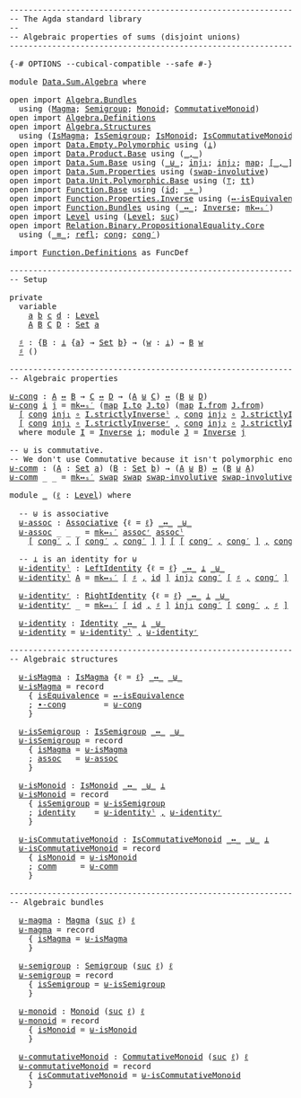 <pre class="Agda"><a id="1" class="Comment">------------------------------------------------------------------------</a>
<a id="74" class="Comment">-- The Agda standard library</a>
<a id="103" class="Comment">--</a>
<a id="106" class="Comment">-- Algebraic properties of sums (disjoint unions)</a>
<a id="156" class="Comment">------------------------------------------------------------------------</a>

<a id="230" class="Symbol">{-#</a> <a id="234" class="Keyword">OPTIONS</a> <a id="242" class="Pragma">--cubical-compatible</a> <a id="263" class="Pragma">--safe</a> <a id="270" class="Symbol">#-}</a>

<a id="275" class="Keyword">module</a> <a id="282" href="Data.Sum.Algebra.html" class="Module">Data.Sum.Algebra</a> <a id="299" class="Keyword">where</a>

<a id="306" class="Keyword">open</a> <a id="311" class="Keyword">import</a> <a id="318" href="Algebra.Bundles.html" class="Module">Algebra.Bundles</a>
  <a id="336" class="Keyword">using</a> <a id="342" class="Symbol">(</a><a id="343" href="Algebra.Bundles.html#1758" class="Record">Magma</a><a id="348" class="Symbol">;</a> <a id="350" href="Algebra.Bundles.html#4756" class="Record">Semigroup</a><a id="359" class="Symbol">;</a> <a id="361" href="Algebra.Bundles.html#7315" class="Record">Monoid</a><a id="367" class="Symbol">;</a> <a id="369" href="Algebra.Bundles.html#7886" class="Record">CommutativeMonoid</a><a id="386" class="Symbol">)</a>
<a id="388" class="Keyword">open</a> <a id="393" class="Keyword">import</a> <a id="400" href="Algebra.Definitions.html" class="Module">Algebra.Definitions</a>
<a id="420" class="Keyword">open</a> <a id="425" class="Keyword">import</a> <a id="432" href="Algebra.Structures.html" class="Module">Algebra.Structures</a>
  <a id="453" class="Keyword">using</a> <a id="459" class="Symbol">(</a><a id="460" href="Algebra.Structures.html#1708" class="Record">IsMagma</a><a id="467" class="Symbol">;</a> <a id="469" href="Algebra.Structures.html#3380" class="Record">IsSemigroup</a><a id="480" class="Symbol">;</a> <a id="482" href="Algebra.Structures.html#4825" class="Record">IsMonoid</a><a id="490" class="Symbol">;</a> <a id="492" href="Algebra.Structures.html#5235" class="Record">IsCommutativeMonoid</a><a id="511" class="Symbol">)</a>
<a id="513" class="Keyword">open</a> <a id="518" class="Keyword">import</a> <a id="525" href="Data.Empty.Polymorphic.html" class="Module">Data.Empty.Polymorphic</a> <a id="548" class="Keyword">using</a> <a id="554" class="Symbol">(</a><a id="555" href="Data.Empty.Polymorphic.html#340" class="Function">⊥</a><a id="556" class="Symbol">)</a>
<a id="558" class="Keyword">open</a> <a id="563" class="Keyword">import</a> <a id="570" href="Data.Product.Base.html" class="Module">Data.Product.Base</a> <a id="588" class="Keyword">using</a> <a id="594" class="Symbol">(</a><a id="595" href="Agda.Builtin.Sigma.html#235" class="InductiveConstructor Operator">_,_</a><a id="598" class="Symbol">)</a>
<a id="600" class="Keyword">open</a> <a id="605" class="Keyword">import</a> <a id="612" href="Data.Sum.Base.html" class="Module">Data.Sum.Base</a> <a id="626" class="Keyword">using</a> <a id="632" class="Symbol">(</a><a id="633" href="Data.Sum.Base.html#625" class="Datatype Operator">_⊎_</a><a id="636" class="Symbol">;</a> <a id="638" href="Data.Sum.Base.html#675" class="InductiveConstructor">inj₁</a><a id="642" class="Symbol">;</a> <a id="644" href="Data.Sum.Base.html#700" class="InductiveConstructor">inj₂</a><a id="648" class="Symbol">;</a> <a id="650" href="Data.Sum.Base.html#1253" class="Function">map</a><a id="653" class="Symbol">;</a> <a id="655" href="Data.Sum.Base.html#811" class="Function Operator">[_,_]</a><a id="660" class="Symbol">;</a> <a id="662" href="Data.Sum.Base.html#1185" class="Function">swap</a><a id="666" class="Symbol">;</a> <a id="668" href="Data.Sum.Base.html#1431" class="Function">assocʳ</a><a id="674" class="Symbol">;</a> <a id="676" href="Data.Sum.Base.html#1504" class="Function">assocˡ</a><a id="682" class="Symbol">)</a>
<a id="684" class="Keyword">open</a> <a id="689" class="Keyword">import</a> <a id="696" href="Data.Sum.Properties.html" class="Module">Data.Sum.Properties</a> <a id="716" class="Keyword">using</a> <a id="722" class="Symbol">(</a><a id="723" href="Data.Sum.Properties.html#1381" class="Function">swap-involutive</a><a id="738" class="Symbol">)</a>
<a id="740" class="Keyword">open</a> <a id="745" class="Keyword">import</a> <a id="752" href="Data.Unit.Polymorphic.Base.html" class="Module">Data.Unit.Polymorphic.Base</a> <a id="779" class="Keyword">using</a> <a id="785" class="Symbol">(</a><a id="786" href="Data.Unit.Polymorphic.Base.html#489" class="Function">⊤</a><a id="787" class="Symbol">;</a> <a id="789" href="Data.Unit.Polymorphic.Base.html#533" class="Function">tt</a><a id="791" class="Symbol">)</a>
<a id="793" class="Keyword">open</a> <a id="798" class="Keyword">import</a> <a id="805" href="Function.Base.html" class="Module">Function.Base</a> <a id="819" class="Keyword">using</a> <a id="825" class="Symbol">(</a><a id="826" href="Function.Base.html#704" class="Function">id</a><a id="828" class="Symbol">;</a> <a id="830" href="Function.Base.html#1115" class="Function Operator">_∘_</a><a id="833" class="Symbol">)</a>
<a id="835" class="Keyword">open</a> <a id="840" class="Keyword">import</a> <a id="847" href="Function.Properties.Inverse.html" class="Module">Function.Properties.Inverse</a> <a id="875" class="Keyword">using</a> <a id="881" class="Symbol">(</a><a id="882" href="Function.Properties.Inverse.html#1903" class="Function">↔-isEquivalence</a><a id="897" class="Symbol">)</a>
<a id="899" class="Keyword">open</a> <a id="904" class="Keyword">import</a> <a id="911" href="Function.Bundles.html" class="Module">Function.Bundles</a> <a id="928" class="Keyword">using</a> <a id="934" class="Symbol">(</a><a id="935" href="Function.Bundles.html#12701" class="Function Operator">_↔_</a><a id="938" class="Symbol">;</a> <a id="940" href="Function.Bundles.html#7340" class="Record">Inverse</a><a id="947" class="Symbol">;</a> <a id="949" href="Function.Bundles.html#14924" class="Function">mk↔ₛ′</a><a id="954" class="Symbol">)</a>
<a id="956" class="Keyword">open</a> <a id="961" class="Keyword">import</a> <a id="968" href="Level.html" class="Module">Level</a> <a id="974" class="Keyword">using</a> <a id="980" class="Symbol">(</a><a id="981" href="Agda.Primitive.html#742" class="Postulate">Level</a><a id="986" class="Symbol">;</a> <a id="988" href="Agda.Primitive.html#931" class="Primitive">suc</a><a id="991" class="Symbol">)</a>
<a id="993" class="Keyword">open</a> <a id="998" class="Keyword">import</a> <a id="1005" href="Relation.Binary.PropositionalEquality.Core.html" class="Module">Relation.Binary.PropositionalEquality.Core</a>
  <a id="1050" class="Keyword">using</a> <a id="1056" class="Symbol">(</a><a id="1057" href="Agda.Builtin.Equality.html#150" class="Datatype Operator">_≡_</a><a id="1060" class="Symbol">;</a> <a id="1062" href="Agda.Builtin.Equality.html#207" class="InductiveConstructor">refl</a><a id="1066" class="Symbol">;</a> <a id="1068" href="Relation.Binary.PropositionalEquality.Core.html#1339" class="Function">cong</a><a id="1072" class="Symbol">;</a> <a id="1074" href="Relation.Binary.PropositionalEquality.Core.html#1406" class="Function">cong′</a><a id="1079" class="Symbol">)</a>

<a id="1082" class="Keyword">import</a> <a id="1089" href="Function.Definitions.html" class="Module">Function.Definitions</a> <a id="1110" class="Symbol">as</a> <a id="1113" class="Module">FuncDef</a>

<a id="1122" class="Comment">------------------------------------------------------------------------</a>
<a id="1195" class="Comment">-- Setup</a>

<a id="1205" class="Keyword">private</a>
  <a id="1215" class="Keyword">variable</a>
    <a id="1228" href="Data.Sum.Algebra.html#1228" class="Generalizable">a</a> <a id="1230" href="Data.Sum.Algebra.html#1230" class="Generalizable">b</a> <a id="1232" href="Data.Sum.Algebra.html#1232" class="Generalizable">c</a> <a id="1234" href="Data.Sum.Algebra.html#1234" class="Generalizable">d</a> <a id="1236" class="Symbol">:</a> <a id="1238" href="Agda.Primitive.html#742" class="Postulate">Level</a>
    <a id="1248" href="Data.Sum.Algebra.html#1248" class="Generalizable">A</a> <a id="1250" href="Data.Sum.Algebra.html#1250" class="Generalizable">B</a> <a id="1252" href="Data.Sum.Algebra.html#1252" class="Generalizable">C</a> <a id="1254" href="Data.Sum.Algebra.html#1254" class="Generalizable">D</a> <a id="1256" class="Symbol">:</a> <a id="1258" href="Agda.Primitive.html#388" class="Primitive">Set</a> <a id="1262" href="Data.Sum.Algebra.html#1228" class="Generalizable">a</a>

  <a id="♯"></a><a id="1267" href="Data.Sum.Algebra.html#1267" class="Function">♯</a> <a id="1269" class="Symbol">:</a> <a id="1271" class="Symbol">{</a><a id="1272" href="Data.Sum.Algebra.html#1272" class="Bound">B</a> <a id="1274" class="Symbol">:</a> <a id="1276" href="Data.Empty.Polymorphic.html#340" class="Function">⊥</a> <a id="1278" class="Symbol">{</a><a id="1279" href="Data.Sum.Algebra.html#1228" class="Generalizable">a</a><a id="1280" class="Symbol">}</a> <a id="1282" class="Symbol">→</a> <a id="1284" href="Agda.Primitive.html#388" class="Primitive">Set</a> <a id="1288" href="Data.Sum.Algebra.html#1230" class="Generalizable">b</a><a id="1289" class="Symbol">}</a> <a id="1291" class="Symbol">→</a> <a id="1293" class="Symbol">(</a><a id="1294" href="Data.Sum.Algebra.html#1294" class="Bound">w</a> <a id="1296" class="Symbol">:</a> <a id="1298" href="Data.Empty.Polymorphic.html#340" class="Function">⊥</a><a id="1299" class="Symbol">)</a> <a id="1301" class="Symbol">→</a> <a id="1303" href="Data.Sum.Algebra.html#1272" class="Bound">B</a> <a id="1305" href="Data.Sum.Algebra.html#1294" class="Bound">w</a>
  <a id="1309" href="Data.Sum.Algebra.html#1267" class="Function">♯</a> <a id="1311" class="Symbol">()</a>

<a id="1315" class="Comment">------------------------------------------------------------------------</a>
<a id="1388" class="Comment">-- Algebraic properties</a>

<a id="⊎-cong"></a><a id="1413" href="Data.Sum.Algebra.html#1413" class="Function">⊎-cong</a> <a id="1420" class="Symbol">:</a> <a id="1422" href="Data.Sum.Algebra.html#1248" class="Generalizable">A</a> <a id="1424" href="Function.Bundles.html#12701" class="Function Operator">↔</a> <a id="1426" href="Data.Sum.Algebra.html#1250" class="Generalizable">B</a> <a id="1428" class="Symbol">→</a> <a id="1430" href="Data.Sum.Algebra.html#1252" class="Generalizable">C</a> <a id="1432" href="Function.Bundles.html#12701" class="Function Operator">↔</a> <a id="1434" href="Data.Sum.Algebra.html#1254" class="Generalizable">D</a> <a id="1436" class="Symbol">→</a> <a id="1438" class="Symbol">(</a><a id="1439" href="Data.Sum.Algebra.html#1248" class="Generalizable">A</a> <a id="1441" href="Data.Sum.Base.html#625" class="Datatype Operator">⊎</a> <a id="1443" href="Data.Sum.Algebra.html#1252" class="Generalizable">C</a><a id="1444" class="Symbol">)</a> <a id="1446" href="Function.Bundles.html#12701" class="Function Operator">↔</a> <a id="1448" class="Symbol">(</a><a id="1449" href="Data.Sum.Algebra.html#1250" class="Generalizable">B</a> <a id="1451" href="Data.Sum.Base.html#625" class="Datatype Operator">⊎</a> <a id="1453" href="Data.Sum.Algebra.html#1254" class="Generalizable">D</a><a id="1454" class="Symbol">)</a>
<a id="1456" href="Data.Sum.Algebra.html#1413" class="Function">⊎-cong</a> <a id="1463" href="Data.Sum.Algebra.html#1463" class="Bound">i</a> <a id="1465" href="Data.Sum.Algebra.html#1465" class="Bound">j</a> <a id="1467" class="Symbol">=</a> <a id="1469" href="Function.Bundles.html#14924" class="Function">mk↔ₛ′</a> <a id="1475" class="Symbol">(</a><a id="1476" href="Data.Sum.Base.html#1253" class="Function">map</a> <a id="1480" href="Function.Bundles.html#7394" class="Function">I.to</a> <a id="1485" href="Function.Bundles.html#7394" class="Field">J.to</a><a id="1489" class="Symbol">)</a> <a id="1491" class="Symbol">(</a><a id="1492" href="Data.Sum.Base.html#1253" class="Function">map</a> <a id="1496" href="Function.Bundles.html#7418" class="Function">I.from</a> <a id="1503" href="Function.Bundles.html#7418" class="Field">J.from</a><a id="1509" class="Symbol">)</a>
  <a id="1513" href="Data.Sum.Base.html#811" class="Function Operator">[</a> <a id="1515" href="Relation.Binary.PropositionalEquality.Core.html#1339" class="Function">cong</a> <a id="1520" href="Data.Sum.Base.html#675" class="InductiveConstructor">inj₁</a> <a id="1525" href="Function.Base.html#1115" class="Function Operator">∘</a> <a id="1527" href="Function.Structures.html#2875" class="Function">I.strictlyInverseˡ</a> <a id="1546" href="Data.Sum.Base.html#811" class="Function Operator">,</a> <a id="1548" href="Relation.Binary.PropositionalEquality.Core.html#1339" class="Function">cong</a> <a id="1553" href="Data.Sum.Base.html#700" class="InductiveConstructor">inj₂</a> <a id="1558" href="Function.Base.html#1115" class="Function Operator">∘</a> <a id="1560" href="Function.Structures.html#2875" class="Function">J.strictlyInverseˡ</a> <a id="1579" href="Data.Sum.Base.html#811" class="Function Operator">]</a>
  <a id="1583" href="Data.Sum.Base.html#811" class="Function Operator">[</a> <a id="1585" href="Relation.Binary.PropositionalEquality.Core.html#1339" class="Function">cong</a> <a id="1590" href="Data.Sum.Base.html#675" class="InductiveConstructor">inj₁</a> <a id="1595" href="Function.Base.html#1115" class="Function Operator">∘</a> <a id="1597" href="Function.Structures.html#3388" class="Function">I.strictlyInverseʳ</a> <a id="1616" href="Data.Sum.Base.html#811" class="Function Operator">,</a> <a id="1618" href="Relation.Binary.PropositionalEquality.Core.html#1339" class="Function">cong</a> <a id="1623" href="Data.Sum.Base.html#700" class="InductiveConstructor">inj₂</a> <a id="1628" href="Function.Base.html#1115" class="Function Operator">∘</a> <a id="1630" href="Function.Structures.html#3388" class="Function">J.strictlyInverseʳ</a> <a id="1649" href="Data.Sum.Base.html#811" class="Function Operator">]</a>
  <a id="1653" class="Keyword">where</a> <a id="1659" class="Keyword">module</a> <a id="1666" href="Data.Sum.Algebra.html#1666" class="Module">I</a> <a id="1668" class="Symbol">=</a> <a id="1670" href="Function.Bundles.html#7340" class="Module">Inverse</a> <a id="1678" href="Data.Sum.Algebra.html#1463" class="Bound">i</a><a id="1679" class="Symbol">;</a> <a id="1681" class="Keyword">module</a> <a id="1688" href="Data.Sum.Algebra.html#1688" class="Module">J</a> <a id="1690" class="Symbol">=</a> <a id="1692" href="Function.Bundles.html#7340" class="Module">Inverse</a> <a id="1700" href="Data.Sum.Algebra.html#1465" class="Bound">j</a>

<a id="1703" class="Comment">-- ⊎ is commutative.</a>
<a id="1724" class="Comment">-- We don&#39;t use Commutative because it isn&#39;t polymorphic enough.</a>
<a id="⊎-comm"></a><a id="1789" href="Data.Sum.Algebra.html#1789" class="Function">⊎-comm</a> <a id="1796" class="Symbol">:</a> <a id="1798" class="Symbol">(</a><a id="1799" href="Data.Sum.Algebra.html#1799" class="Bound">A</a> <a id="1801" class="Symbol">:</a> <a id="1803" href="Agda.Primitive.html#388" class="Primitive">Set</a> <a id="1807" href="Data.Sum.Algebra.html#1228" class="Generalizable">a</a><a id="1808" class="Symbol">)</a> <a id="1810" class="Symbol">(</a><a id="1811" href="Data.Sum.Algebra.html#1811" class="Bound">B</a> <a id="1813" class="Symbol">:</a> <a id="1815" href="Agda.Primitive.html#388" class="Primitive">Set</a> <a id="1819" href="Data.Sum.Algebra.html#1230" class="Generalizable">b</a><a id="1820" class="Symbol">)</a> <a id="1822" class="Symbol">→</a> <a id="1824" class="Symbol">(</a><a id="1825" href="Data.Sum.Algebra.html#1799" class="Bound">A</a> <a id="1827" href="Data.Sum.Base.html#625" class="Datatype Operator">⊎</a> <a id="1829" href="Data.Sum.Algebra.html#1811" class="Bound">B</a><a id="1830" class="Symbol">)</a> <a id="1832" href="Function.Bundles.html#12701" class="Function Operator">↔</a> <a id="1834" class="Symbol">(</a><a id="1835" href="Data.Sum.Algebra.html#1811" class="Bound">B</a> <a id="1837" href="Data.Sum.Base.html#625" class="Datatype Operator">⊎</a> <a id="1839" href="Data.Sum.Algebra.html#1799" class="Bound">A</a><a id="1840" class="Symbol">)</a>
<a id="1842" href="Data.Sum.Algebra.html#1789" class="Function">⊎-comm</a> <a id="1849" class="Symbol">_</a> <a id="1851" class="Symbol">_</a> <a id="1853" class="Symbol">=</a> <a id="1855" href="Function.Bundles.html#14924" class="Function">mk↔ₛ′</a> <a id="1861" href="Data.Sum.Base.html#1185" class="Function">swap</a> <a id="1866" href="Data.Sum.Base.html#1185" class="Function">swap</a> <a id="1871" href="Data.Sum.Properties.html#1381" class="Function">swap-involutive</a> <a id="1887" href="Data.Sum.Properties.html#1381" class="Function">swap-involutive</a>

<a id="1904" class="Keyword">module</a> <a id="1911" href="Data.Sum.Algebra.html#1911" class="Module">_</a> <a id="1913" class="Symbol">(</a><a id="1914" href="Data.Sum.Algebra.html#1914" class="Bound">ℓ</a> <a id="1916" class="Symbol">:</a> <a id="1918" href="Agda.Primitive.html#742" class="Postulate">Level</a><a id="1923" class="Symbol">)</a> <a id="1925" class="Keyword">where</a>

  <a id="1934" class="Comment">-- ⊎ is associative</a>
  <a id="1956" href="Data.Sum.Algebra.html#1956" class="Function">⊎-assoc</a> <a id="1964" class="Symbol">:</a> <a id="1966" href="Algebra.Definitions.html#1548" class="Function">Associative</a> <a id="1978" class="Symbol">{</a><a id="1979" class="Argument">ℓ</a> <a id="1981" class="Symbol">=</a> <a id="1983" href="Data.Sum.Algebra.html#1914" class="Bound">ℓ</a><a id="1984" class="Symbol">}</a> <a id="1986" href="Function.Bundles.html#12701" class="Function Operator">_↔_</a> <a id="1990" href="Data.Sum.Base.html#625" class="Datatype Operator">_⊎_</a>
  <a id="1996" href="Data.Sum.Algebra.html#1956" class="Function">⊎-assoc</a> <a id="2004" class="Symbol">_</a> <a id="2006" class="Symbol">_</a> <a id="2008" class="Symbol">_</a> <a id="2010" class="Symbol">=</a> <a id="2012" href="Function.Bundles.html#14924" class="Function">mk↔ₛ′</a> <a id="2018" href="Data.Sum.Base.html#1431" class="Function">assocʳ</a> <a id="2025" href="Data.Sum.Base.html#1504" class="Function">assocˡ</a>
    <a id="2036" href="Data.Sum.Base.html#811" class="Function Operator">[</a> <a id="2038" href="Relation.Binary.PropositionalEquality.Core.html#1406" class="Function">cong′</a> <a id="2044" href="Data.Sum.Base.html#811" class="Function Operator">,</a> <a id="2046" href="Data.Sum.Base.html#811" class="Function Operator">[</a> <a id="2048" href="Relation.Binary.PropositionalEquality.Core.html#1406" class="Function">cong′</a> <a id="2054" href="Data.Sum.Base.html#811" class="Function Operator">,</a> <a id="2056" href="Relation.Binary.PropositionalEquality.Core.html#1406" class="Function">cong′</a> <a id="2062" href="Data.Sum.Base.html#811" class="Function Operator">]</a> <a id="2064" href="Data.Sum.Base.html#811" class="Function Operator">]</a> <a id="2066" href="Data.Sum.Base.html#811" class="Function Operator">[</a> <a id="2068" href="Data.Sum.Base.html#811" class="Function Operator">[</a> <a id="2070" href="Relation.Binary.PropositionalEquality.Core.html#1406" class="Function">cong′</a> <a id="2076" href="Data.Sum.Base.html#811" class="Function Operator">,</a> <a id="2078" href="Relation.Binary.PropositionalEquality.Core.html#1406" class="Function">cong′</a> <a id="2084" href="Data.Sum.Base.html#811" class="Function Operator">]</a> <a id="2086" href="Data.Sum.Base.html#811" class="Function Operator">,</a> <a id="2088" href="Relation.Binary.PropositionalEquality.Core.html#1406" class="Function">cong′</a> <a id="2094" href="Data.Sum.Base.html#811" class="Function Operator">]</a>

  <a id="2099" class="Comment">-- ⊥ is an identity for ⊎</a>
  <a id="2127" href="Data.Sum.Algebra.html#2127" class="Function">⊎-identityˡ</a> <a id="2139" class="Symbol">:</a> <a id="2141" href="Algebra.Definitions.html#1708" class="Function">LeftIdentity</a> <a id="2154" class="Symbol">{</a><a id="2155" class="Argument">ℓ</a> <a id="2157" class="Symbol">=</a> <a id="2159" href="Data.Sum.Algebra.html#1914" class="Bound">ℓ</a><a id="2160" class="Symbol">}</a> <a id="2162" href="Function.Bundles.html#12701" class="Function Operator">_↔_</a> <a id="2166" href="Data.Empty.Polymorphic.html#340" class="Function">⊥</a> <a id="2168" href="Data.Sum.Base.html#625" class="Datatype Operator">_⊎_</a>
  <a id="2174" href="Data.Sum.Algebra.html#2127" class="Function">⊎-identityˡ</a> <a id="2186" href="Data.Sum.Algebra.html#2186" class="Bound">A</a> <a id="2188" class="Symbol">=</a> <a id="2190" href="Function.Bundles.html#14924" class="Function">mk↔ₛ′</a> <a id="2196" href="Data.Sum.Base.html#811" class="Function Operator">[</a> <a id="2198" href="Data.Sum.Algebra.html#1267" class="Function">♯</a> <a id="2200" href="Data.Sum.Base.html#811" class="Function Operator">,</a> <a id="2202" href="Function.Base.html#704" class="Function">id</a> <a id="2205" href="Data.Sum.Base.html#811" class="Function Operator">]</a> <a id="2207" href="Data.Sum.Base.html#700" class="InductiveConstructor">inj₂</a> <a id="2212" href="Relation.Binary.PropositionalEquality.Core.html#1406" class="Function">cong′</a> <a id="2218" href="Data.Sum.Base.html#811" class="Function Operator">[</a> <a id="2220" href="Data.Sum.Algebra.html#1267" class="Function">♯</a> <a id="2222" href="Data.Sum.Base.html#811" class="Function Operator">,</a> <a id="2224" href="Relation.Binary.PropositionalEquality.Core.html#1406" class="Function">cong′</a> <a id="2230" href="Data.Sum.Base.html#811" class="Function Operator">]</a>

  <a id="2235" href="Data.Sum.Algebra.html#2235" class="Function">⊎-identityʳ</a> <a id="2247" class="Symbol">:</a> <a id="2249" href="Algebra.Definitions.html#1781" class="Function">RightIdentity</a> <a id="2263" class="Symbol">{</a><a id="2264" class="Argument">ℓ</a> <a id="2266" class="Symbol">=</a> <a id="2268" href="Data.Sum.Algebra.html#1914" class="Bound">ℓ</a><a id="2269" class="Symbol">}</a> <a id="2271" href="Function.Bundles.html#12701" class="Function Operator">_↔_</a> <a id="2275" href="Data.Empty.Polymorphic.html#340" class="Function">⊥</a> <a id="2277" href="Data.Sum.Base.html#625" class="Datatype Operator">_⊎_</a>
  <a id="2283" href="Data.Sum.Algebra.html#2235" class="Function">⊎-identityʳ</a> <a id="2295" class="Symbol">_</a> <a id="2297" class="Symbol">=</a> <a id="2299" href="Function.Bundles.html#14924" class="Function">mk↔ₛ′</a> <a id="2305" href="Data.Sum.Base.html#811" class="Function Operator">[</a> <a id="2307" href="Function.Base.html#704" class="Function">id</a> <a id="2310" href="Data.Sum.Base.html#811" class="Function Operator">,</a> <a id="2312" href="Data.Sum.Algebra.html#1267" class="Function">♯</a> <a id="2314" href="Data.Sum.Base.html#811" class="Function Operator">]</a> <a id="2316" href="Data.Sum.Base.html#675" class="InductiveConstructor">inj₁</a> <a id="2321" href="Relation.Binary.PropositionalEquality.Core.html#1406" class="Function">cong′</a> <a id="2327" href="Data.Sum.Base.html#811" class="Function Operator">[</a> <a id="2329" href="Relation.Binary.PropositionalEquality.Core.html#1406" class="Function">cong′</a> <a id="2335" href="Data.Sum.Base.html#811" class="Function Operator">,</a> <a id="2337" href="Data.Sum.Algebra.html#1267" class="Function">♯</a> <a id="2339" href="Data.Sum.Base.html#811" class="Function Operator">]</a>

  <a id="2344" href="Data.Sum.Algebra.html#2344" class="Function">⊎-identity</a> <a id="2355" class="Symbol">:</a> <a id="2357" href="Algebra.Definitions.html#1856" class="Function">Identity</a> <a id="2366" href="Function.Bundles.html#12701" class="Function Operator">_↔_</a> <a id="2370" href="Data.Empty.Polymorphic.html#340" class="Function">⊥</a> <a id="2372" href="Data.Sum.Base.html#625" class="Datatype Operator">_⊎_</a>
  <a id="2378" href="Data.Sum.Algebra.html#2344" class="Function">⊎-identity</a> <a id="2389" class="Symbol">=</a> <a id="2391" href="Data.Sum.Algebra.html#2127" class="Function">⊎-identityˡ</a> <a id="2403" href="Agda.Builtin.Sigma.html#235" class="InductiveConstructor Operator">,</a> <a id="2405" href="Data.Sum.Algebra.html#2235" class="Function">⊎-identityʳ</a>

<a id="2418" class="Comment">------------------------------------------------------------------------</a>
<a id="2491" class="Comment">-- Algebraic structures</a>

  <a id="2518" href="Data.Sum.Algebra.html#2518" class="Function">⊎-isMagma</a> <a id="2528" class="Symbol">:</a> <a id="2530" href="Algebra.Structures.html#1708" class="Record">IsMagma</a> <a id="2538" class="Symbol">{</a><a id="2539" class="Argument">ℓ</a> <a id="2541" class="Symbol">=</a> <a id="2543" href="Data.Sum.Algebra.html#1914" class="Bound">ℓ</a><a id="2544" class="Symbol">}</a> <a id="2546" href="Function.Bundles.html#12701" class="Function Operator">_↔_</a> <a id="2550" href="Data.Sum.Base.html#625" class="Datatype Operator">_⊎_</a>
  <a id="2556" href="Data.Sum.Algebra.html#2518" class="Function">⊎-isMagma</a> <a id="2566" class="Symbol">=</a> <a id="2568" class="Keyword">record</a>
    <a id="2579" class="Symbol">{</a> <a id="2581" href="Algebra.Structures.html#1760" class="Field">isEquivalence</a> <a id="2595" class="Symbol">=</a> <a id="2597" href="Function.Properties.Inverse.html#1903" class="Function">↔-isEquivalence</a>
    <a id="2617" class="Symbol">;</a> <a id="2619" href="Algebra.Structures.html#1798" class="Field">∙-cong</a>        <a id="2633" class="Symbol">=</a> <a id="2635" href="Data.Sum.Algebra.html#1413" class="Function">⊎-cong</a>
    <a id="2646" class="Symbol">}</a>

  <a id="2651" href="Data.Sum.Algebra.html#2651" class="Function">⊎-isSemigroup</a> <a id="2665" class="Symbol">:</a> <a id="2667" href="Algebra.Structures.html#3380" class="Record">IsSemigroup</a> <a id="2679" href="Function.Bundles.html#12701" class="Function Operator">_↔_</a> <a id="2683" href="Data.Sum.Base.html#625" class="Datatype Operator">_⊎_</a>
  <a id="2689" href="Data.Sum.Algebra.html#2651" class="Function">⊎-isSemigroup</a> <a id="2703" class="Symbol">=</a> <a id="2705" class="Keyword">record</a>
    <a id="2716" class="Symbol">{</a> <a id="2718" href="Algebra.Structures.html#3436" class="Field">isMagma</a> <a id="2726" class="Symbol">=</a> <a id="2728" href="Data.Sum.Algebra.html#2518" class="Function">⊎-isMagma</a>
    <a id="2742" class="Symbol">;</a> <a id="2744" href="Algebra.Structures.html#3460" class="Field">assoc</a>   <a id="2752" class="Symbol">=</a> <a id="2754" href="Data.Sum.Algebra.html#1956" class="Function">⊎-assoc</a>
    <a id="2766" class="Symbol">}</a>

  <a id="2771" href="Data.Sum.Algebra.html#2771" class="Function">⊎-isMonoid</a> <a id="2782" class="Symbol">:</a> <a id="2784" href="Algebra.Structures.html#4825" class="Record">IsMonoid</a> <a id="2793" href="Function.Bundles.html#12701" class="Function Operator">_↔_</a> <a id="2797" href="Data.Sum.Base.html#625" class="Datatype Operator">_⊎_</a> <a id="2801" href="Data.Empty.Polymorphic.html#340" class="Function">⊥</a>
  <a id="2805" href="Data.Sum.Algebra.html#2771" class="Function">⊎-isMonoid</a> <a id="2816" class="Symbol">=</a> <a id="2818" class="Keyword">record</a>
    <a id="2829" class="Symbol">{</a> <a id="2831" href="Algebra.Structures.html#4886" class="Field">isSemigroup</a> <a id="2843" class="Symbol">=</a> <a id="2845" href="Data.Sum.Algebra.html#2651" class="Function">⊎-isSemigroup</a>
    <a id="2863" class="Symbol">;</a> <a id="2865" href="Algebra.Structures.html#4918" class="Field">identity</a>    <a id="2877" class="Symbol">=</a> <a id="2879" href="Data.Sum.Algebra.html#2127" class="Function">⊎-identityˡ</a> <a id="2891" href="Agda.Builtin.Sigma.html#235" class="InductiveConstructor Operator">,</a> <a id="2893" href="Data.Sum.Algebra.html#2235" class="Function">⊎-identityʳ</a>
    <a id="2909" class="Symbol">}</a>

  <a id="2914" href="Data.Sum.Algebra.html#2914" class="Function">⊎-isCommutativeMonoid</a> <a id="2936" class="Symbol">:</a> <a id="2938" href="Algebra.Structures.html#5235" class="Record">IsCommutativeMonoid</a> <a id="2958" href="Function.Bundles.html#12701" class="Function Operator">_↔_</a> <a id="2962" href="Data.Sum.Base.html#625" class="Datatype Operator">_⊎_</a> <a id="2966" href="Data.Empty.Polymorphic.html#340" class="Function">⊥</a>
  <a id="2970" href="Data.Sum.Algebra.html#2914" class="Function">⊎-isCommutativeMonoid</a> <a id="2992" class="Symbol">=</a> <a id="2994" class="Keyword">record</a>
    <a id="3005" class="Symbol">{</a> <a id="3007" href="Algebra.Structures.html#5307" class="Field">isMonoid</a> <a id="3016" class="Symbol">=</a> <a id="3018" href="Data.Sum.Algebra.html#2771" class="Function">⊎-isMonoid</a>
    <a id="3033" class="Symbol">;</a> <a id="3035" href="Algebra.Structures.html#5335" class="Field">comm</a>     <a id="3044" class="Symbol">=</a> <a id="3046" href="Data.Sum.Algebra.html#1789" class="Function">⊎-comm</a>
    <a id="3057" class="Symbol">}</a>

<a id="3060" class="Comment">------------------------------------------------------------------------</a>
<a id="3133" class="Comment">-- Algebraic bundles</a>

  <a id="3157" href="Data.Sum.Algebra.html#3157" class="Function">⊎-magma</a> <a id="3165" class="Symbol">:</a> <a id="3167" href="Algebra.Bundles.html#1758" class="Record">Magma</a> <a id="3173" class="Symbol">(</a><a id="3174" href="Agda.Primitive.html#931" class="Primitive">suc</a> <a id="3178" href="Data.Sum.Algebra.html#1914" class="Bound">ℓ</a><a id="3179" class="Symbol">)</a> <a id="3181" href="Data.Sum.Algebra.html#1914" class="Bound">ℓ</a>
  <a id="3185" href="Data.Sum.Algebra.html#3157" class="Function">⊎-magma</a> <a id="3193" class="Symbol">=</a> <a id="3195" class="Keyword">record</a>
    <a id="3206" class="Symbol">{</a> <a id="3208" href="Algebra.Bundles.html#1910" class="Field">isMagma</a> <a id="3216" class="Symbol">=</a> <a id="3218" href="Data.Sum.Algebra.html#2518" class="Function">⊎-isMagma</a>
    <a id="3232" class="Symbol">}</a>

  <a id="3237" href="Data.Sum.Algebra.html#3237" class="Function">⊎-semigroup</a> <a id="3249" class="Symbol">:</a> <a id="3251" href="Algebra.Bundles.html#4756" class="Record">Semigroup</a> <a id="3261" class="Symbol">(</a><a id="3262" href="Agda.Primitive.html#931" class="Primitive">suc</a> <a id="3266" href="Data.Sum.Algebra.html#1914" class="Bound">ℓ</a><a id="3267" class="Symbol">)</a> <a id="3269" href="Data.Sum.Algebra.html#1914" class="Bound">ℓ</a>
  <a id="3273" href="Data.Sum.Algebra.html#3237" class="Function">⊎-semigroup</a> <a id="3285" class="Symbol">=</a> <a id="3287" class="Keyword">record</a>
    <a id="3298" class="Symbol">{</a> <a id="3300" href="Algebra.Bundles.html#4924" class="Field">isSemigroup</a> <a id="3312" class="Symbol">=</a> <a id="3314" href="Data.Sum.Algebra.html#2651" class="Function">⊎-isSemigroup</a>
    <a id="3332" class="Symbol">}</a>

  <a id="3337" href="Data.Sum.Algebra.html#3337" class="Function">⊎-monoid</a> <a id="3346" class="Symbol">:</a> <a id="3348" href="Algebra.Bundles.html#7315" class="Record">Monoid</a> <a id="3355" class="Symbol">(</a><a id="3356" href="Agda.Primitive.html#931" class="Primitive">suc</a> <a id="3360" href="Data.Sum.Algebra.html#1914" class="Bound">ℓ</a><a id="3361" class="Symbol">)</a> <a id="3363" href="Data.Sum.Algebra.html#1914" class="Bound">ℓ</a>
  <a id="3367" href="Data.Sum.Algebra.html#3337" class="Function">⊎-monoid</a> <a id="3376" class="Symbol">=</a> <a id="3378" class="Keyword">record</a>
    <a id="3389" class="Symbol">{</a> <a id="3391" href="Algebra.Bundles.html#7494" class="Field">isMonoid</a> <a id="3400" class="Symbol">=</a> <a id="3402" href="Data.Sum.Algebra.html#2771" class="Function">⊎-isMonoid</a>
    <a id="3417" class="Symbol">}</a>

  <a id="3422" href="Data.Sum.Algebra.html#3422" class="Function">⊎-commutativeMonoid</a> <a id="3442" class="Symbol">:</a> <a id="3444" href="Algebra.Bundles.html#7886" class="Record">CommutativeMonoid</a> <a id="3462" class="Symbol">(</a><a id="3463" href="Agda.Primitive.html#931" class="Primitive">suc</a> <a id="3467" href="Data.Sum.Algebra.html#1914" class="Bound">ℓ</a><a id="3468" class="Symbol">)</a> <a id="3470" href="Data.Sum.Algebra.html#1914" class="Bound">ℓ</a>
  <a id="3474" href="Data.Sum.Algebra.html#3422" class="Function">⊎-commutativeMonoid</a> <a id="3494" class="Symbol">=</a> <a id="3496" class="Keyword">record</a>
    <a id="3507" class="Symbol">{</a> <a id="3509" href="Algebra.Bundles.html#8120" class="Field">isCommutativeMonoid</a> <a id="3529" class="Symbol">=</a> <a id="3531" href="Data.Sum.Algebra.html#2914" class="Function">⊎-isCommutativeMonoid</a>
    <a id="3557" class="Symbol">}</a>
</pre>